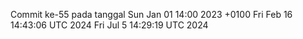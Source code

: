 Commit ke-55 pada tanggal Sun Jan 01 14:00 2023 +0100
Fri Feb 16 14:43:06 UTC 2024
Fri Jul  5 14:29:19 UTC 2024
